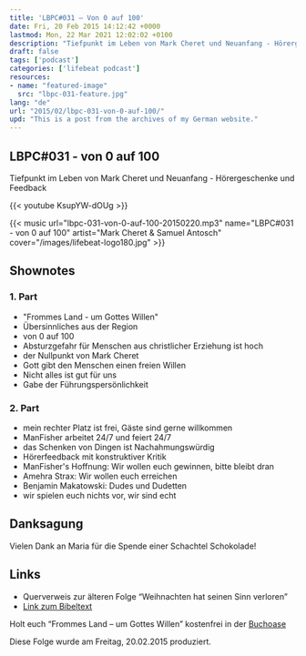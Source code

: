 ```yaml
---
title: 'LBPC#031 – Von 0 auf 100'
date: Fri, 20 Feb 2015 14:12:42 +0000
lastmod: Mon, 22 Mar 2021 12:02:02 +0100
description: "Tiefpunkt im Leben von Mark Cheret und Neuanfang - Hörergeschenke und Feedback"
draft: false
tags: ['podcast']
categories: ['lifebeat podcast']
resources:
- name: "featured-image"
  src: "lbpc-031-feature.jpg"
lang: "de"
url: "2015/02/lbpc-031-von-0-auf-100/"
upd: "This is a post from the archives of my German website."
---
```


## LBPC#031 - von 0 auf 100

Tiefpunkt im Leben von Mark Cheret und Neuanfang - Hörergeschenke und Feedback

{{< youtube KsupYW-dOUg >}}

{{< music url="lbpc-031-von-0-auf-100-20150220.mp3" name="LBPC#031 - von 0 auf 100" artist="Mark Cheret & Samuel Antosch" cover="/images/lifebeat-logo180.jpg" >}}

## Shownotes

### 1. Part

- "Frommes Land - um Gottes Willen"
- Übersinnliches aus der Region
- von 0 auf 100
- Absturzgefahr für Menschen aus christlicher Erziehung ist hoch
- der Nullpunkt von Mark Cheret
- Gott gibt den Menschen einen freien Willen
- Nicht alles ist gut für uns
- Gabe der Führungspersönlichkeit

### 2. Part

- mein rechter Platz ist frei, Gäste sind gerne willkommen
- ManFisher arbeitet 24/7 und feiert 24/7
- das Schenken von Dingen ist Nachahmungswürdig
- Hörerfeedback mit konstruktiver Kritik
- ManFisher's Hoffnung: Wir wollen euch gewinnen, bitte bleibt dran
- Amehra Strax: Wir wollen euch erreichen
- Benjamin Makatowski: Dudes und Dudetten
- wir spielen euch nichts vor, wir sind echt

## Danksagung

Vielen Dank an Maria für die Spende einer Schachtel Schokolade!

## Links

- Querverweis zur älteren Folge “Weihnachten hat seinen Sinn verloren”
- [Link zum Bibeltext](https://bibleserver.com/text/NLB/1.Korinther10)

Holt euch “Frommes Land – um Gottes Willen” kostenfrei in der [Buchoase](http://www.believers-network.de/)

Diese Folge wurde am Freitag, 20.02.2015 produziert.

